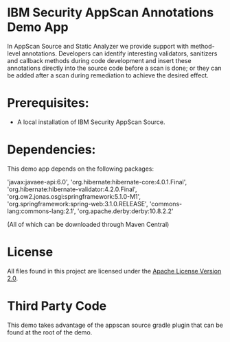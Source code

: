 # IBM Security AppScan Annotations Demo App

In AppScan Source and Static Analyzer we provide support with method-level
annotations. Developers can identify interesting validators, sanitizers and callback methods during code development
and insert these annotations directly into the source code before a scan is done;
or they can be added after a scan during remediation to achieve the desired effect.

# Prerequisites:

- A local installation of IBM Security AppScan Source.

# Dependencies:

This demo app depends on the following packages: 

'javax:javaee-api:6.0',
'org.hibernate:hibernate-core:4.0.1.Final',
'org.hibernate:hibernate-validator:4.2.0.Final',
'org.ow2.jonas.osgi:springframework:5.1.0-M1',
'org.springframework:spring-web:3.1.0.RELEASE',
'commons-lang:commons-lang:2.1',
'org.apache.derby:derby:10.8.2.2'

(All of which can be downloaded through Maven Central)

# License

All files found in this project are licensed under the [Apache License Version 2.0](LICENSE).

# Third Party Code

This demo takes advantage of the appscan source gradle plugin that can be found at the root of the demo.
